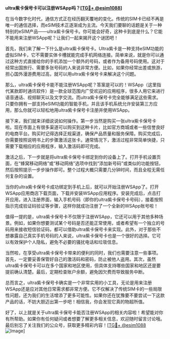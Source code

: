 **ultra紫卡保号卡可以注册WSApp吗？[[TG💪+ @esim1088](https://t.me/s/esim1088)]**

在当今数字化时代，通信方式正在经历翻天覆地的变化。传统的SIM卡已经不再是唯一的通信选择，而eSIM技术正逐渐成为主流。今天我们要聊的话题是关于一种特别的eSIM产品——ultra紫卡保号卡。你可能会好奇，这种卡到底是什么？它能不能用来注册WSApp呢？让我们一起来揭开这个谜团吧！

首先，我们来了解一下什么是ultra紫卡保号卡。Ultra紫卡是一种支持eSIM功能的虚拟SIM卡，它不需要实体卡槽就能完成手机网络连接。简单来说，就是你可以通过这种方式直接给你的手机添加一个额外的号码，或者作为备用号码使用。这对于经常出国旅行、需要多张号码的人来说非常方便。比如，如果你经常出差或旅游，担心国外漫游费用过高，就可以用ultra紫卡保号卡来解决这个问题。

那么，ultra紫卡保号卡能不能注册WSApp呢？答案是可以的！WSApp（这里指代某款即时通讯软件）是一款全球范围内广受欢迎的应用程序，很多人用它来进行语音通话、视频聊天以及文字交流。而ultra紫卡保号卡完全能够满足这些需求。只要你拥有一部支持eSIM功能的智能手机，并且该手机系统允许安装第三方应用，那么你就可以轻松地用ultra紫卡保号卡注册并使用WSApp。

接下来，我们就来详细说说如何操作。第一步当然是购买一张ultra紫卡保号卡啦。现在市面上有很多渠道可以购买到这种卡片，比如官方商城或者一些信誉良好的电商平台。购买时记得选择正规渠道，确保产品质量和服务保障。购买完成后，你需要按照说明书上的步骤激活这张卡。通常情况下，激活过程非常简单快捷，只需要下载相应的应用程序，输入激活码即可完成。

激活之后，下一步就是将ultra紫卡保号卡绑定到你的设备上了。打开手机设置页面，在“蜂窝移动网络”或“移动网络”选项中找到“添加新号码”或类似的功能按钮，然后按照提示一步步操作即可。整个过程大概只需要几分钟时间，而且全程无需任何复杂的设置。

当你的ultra紫卡保号卡成功绑定到手机上后，就可以开始注册WSApp了。打开WSApp应用商店下载页面，下载并安装WSApp应用程序。安装完成后，点击打开应用，进入注册界面，输入手机号码（即你的ultra紫卡保号卡号码），接着按照指示完成验证码验证等步骤，这样你就成功注册了一个全新的WSApp账号啦！

值得一提的是，ultra紫卡保号卡不仅限于注册WSApp，它还可以用于其他多种场景。例如，如果你想要测试某个号码是否还能正常使用，或者希望有一个独立的号码用来接收短信验证码，都可以借助ultra紫卡保号卡来实现。此外，对于那些不想暴露自己真实手机号码的人来说，ultra紫卡保号卡也是一个很好的选择。它可以有效保护个人隐私，避免不必要的骚扰电话和垃圾信息。

当然啦，在享受ultra紫卡保号卡带来的便利的同时，我们也需要注意一些事项。首先，一定要妥善保管好自己的激活码和密码，防止被他人盗用。其次，虽然ultra紫卡保号卡可以在多个国家和地区使用，但具体支持哪些国家和地区还是要提前确认清楚。最后，定期检查账户余额，避免因欠费而导致服务中断。

总而言之，ultra紫卡保号卡确实是一个非常实用的小工具，无论是用来注册WSApp还是应对其他日常需求都非常方便。它不仅解决了传统SIM卡的一些局限性问题，还为我们的生活增添了更多可能性。如果你还在犹豫要不要尝试一下这款产品的话，不妨大胆迈出第一步吧！相信我，你会发现它真的物超所值。

好了，以上就是关于ultra紫卡保号卡能否注册WSApp的相关内容啦！希望能对你有所帮助。如果你有任何疑问或者想要了解更多相关信息，欢迎随时留言讨论哦。最后别忘了关注我们的公众号，获取更多精彩内容！[[TG💪+ @esim1088](https://t.me/s/esim1088) ![Image](https://i.postimg.cc/4NQfJmqS/Snipaste-2025-05-13-00-14-12.png)]